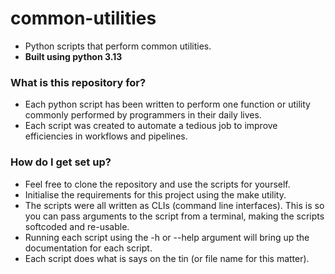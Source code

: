 # common-utilities
* Python scripts that perform common utilities.
* **Built using python 3.13**

### What is this repository for? ###
* Each python script has been written to perform one function or utility commonly performed by programmers in their daily lives.
* Each script was created to automate a tedious job to improve efficiencies in workflows and pipelines.

### How do I get set up? ###
* Feel free to clone the repository and use the scripts for yourself.
* Initialise the requirements for this project using the make utility.
* The scripts were all written as CLIs (command line interfaces).
This is so you can pass arguments to the script from a terminal, making the scripts softcoded and re-usable.
* Running each script using the -h or --help argument will bring up the documentation for each script.
* Each script does what is says on the tin (or file name for this matter).
